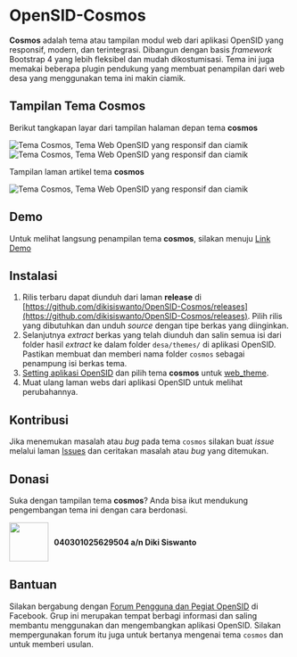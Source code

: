 # OpenSID-Cosmos

**Cosmos** adalah tema atau tampilan modul web dari aplikasi OpenSID yang responsif, modern, dan terintegrasi. Dibangun dengan basis *framework* Bootstrap 4 yang lebih fleksibel dan mudah dikostumisasi. Tema ini juga memakai beberapa plugin pendukung yang membuat penampilan dari web desa yang menggunakan tema ini makin ciamik.

## Tampilan Tema Cosmos

Berikut tangkapan layar dari tampilan halaman depan tema **cosmos**

![Tema Cosmos, Tema Web OpenSID yang responsif dan ciamik](https://i.postimg.cc/DwsgwfSz/laman-beranda.png)
![Tema Cosmos, Tema Web OpenSID yang responsif dan ciamik](https://i.postimg.cc/zXHwxDSk/laman-beranda2.png)

Tampilan laman artikel tema **cosmos**

![Tema Cosmos, Tema Web OpenSID yang responsif dan ciamik](https://i.postimg.cc/50fpGcN2/laman-artikel.png)

## Demo

Untuk melihat langsung penampilan tema **cosmos**, silakan menuju [Link Demo](https://cosmos.celebiz.net)

## Instalasi

1. Rilis terbaru dapat diunduh dari laman **release** di [https://github.com/dikisiswanto/OpenSID-Cosmos/releases](https://github.com/dikisiswanto/OpenSID-Cosmos/releases). Pilih rilis yang dibutuhkan dan unduh *source* dengan tipe berkas yang diinginkan.
2. Selanjutnya *extract* berkas yang telah diunduh dan salin semua isi dari folder hasil *extract* ke dalam folder `desa/themes/` di aplikasi OpenSID. Pastikan membuat dan memberi nama folder `cosmos` sebagai penampung isi berkas tema.
3. [Setting aplikasi OpenSID](https://github.com/OpenSID/OpenSID/wiki/Panduan-Konfigurasi-Aplikasi#setting-aplikasi) dan pilih tema **cosmos** untuk [web_theme](https://github.com/OpenSID/OpenSID/wiki/Panduan-Konfigurasi-Aplikasi#setting-web_theme).
4. Muat ulang laman webs dari aplikasi OpenSID untuk melihat perubahannya.

## Kontribusi

Jika menemukan masalah atau *bug* pada tema `cosmos` silakan buat *issue* melalui laman [Issues](https://github.com/dikisiswanto/OpenSID-Cosmos/issues) dan ceritakan masalah atau *bug* yang ditemukan.

## Donasi

Suka dengan tampilan tema **cosmos**? Anda bisa ikut mendukung pengembangan tema ini dengan cara berdonasi.

<div style="display:flex; align-items:center !important; justify-content: flex-start">
<img src="https://upload.wikimedia.org/wikipedia/commons/9/97/Logo_BRI.png" width="70px" style="padding-right: 10px">
<div><b>040301025629504 a/n Diki Siswanto</b></div>
</div>	


## Bantuan

Silakan bergabung dengan [Forum Pengguna dan Pegiat OpenSID](https://www.facebook.com/groups/opensid) di Facebook. Grup ini merupakan tempat berbagi informasi dan saling membantu menggunakan dan mengembangkan aplikasi OpenSID. Silakan mempergunakan forum itu juga untuk bertanya mengenai tema `cosmos` dan untuk memberi usulan.